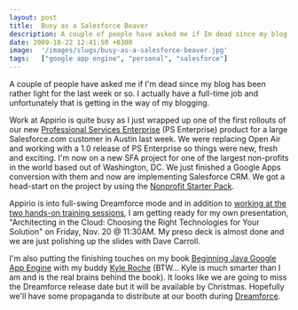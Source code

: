 ```yaml
---
layout: post
title:  Busy as a Salesforce Beaver
description: A couple of people have asked me if Im dead since my blog has been rather light for the last week or so. I actually have a full-time job and unfortunately that is getting in the way of my blogging. Work at Appirio is quite busy as I just wrapped up one of the first rollouts of our newProfessional Services Enterprise  (PS Enterprise) product for a large Salesforce.com customer in Austin last week. We were replacing Open Air and working with a 1.0 release of PS Enterprise so things were new, fresh
date: 2009-10-22 12:41:50 +0300
image:  '/images/slugs/busy-as-a-salesforce-beaver.jpg'
tags:   ["google app engine", "personal", "salesforce"]
---
```

<p>A couple of people have asked me if I'm dead since my blog has been rather light for the last week or so. I actually have a full-time job and unfortunately that is getting in the way of my blogging.</p>
<p>Work at Appirio is quite busy as I just wrapped up one of the first rollouts of our new <a href="http://www.appirio.com/products/SvcsResource_PSE.php" target="_blank">Professional Services Enterprise</a> (PS Enterprise) product for a large Salesforce.com customer in Austin last week. We were replacing Open Air and working with a 1.0 release of PS Enterprise so things were new, fresh and exciting. I'm now on a new SFA project for one of the largest non-profits in the world based out of Washington, DC. We just finished a Google Apps conversion with them and now are implementing Salesforce CRM. We got a head-start on the project by using the <a href="http://wiki.developerforce.com/index.php/Nonprofit_Starter_Pack" target="_blank">Nonprofit Starter Pack</a>.</p>
<p>Appirio is into full-swing Dreamforce mode and in addition to <a href="/2009/10/21/attend-dreamforce-09-hands-on-training/" target="_blank">working at the two hands-on training sessions</a>, I am getting ready for my own presentation, "Architecting in the Cloud: Choosing the Right Technologies for Your Solution" on Friday, Nov. 20 @ 11:30AM. My preso deck is almost done and we are just polishing up the slides with Dave Carroll.</p>
<p>I'm also putting the finishing touches on my book <a href="http://links.jeffdouglas.com/book" target="_blank">Beginning Java Google App Engine</a> with my buddy <a href="http://www.kyleroche.com/" target="_blank">Kyle Roche</a> (BTW... Kyle is much smarter than I am and is the real brains behind the book). It looks like we are going to miss the Dreamforce release date but it will be available by Christmas. Hopefully we'll have some propaganda to distribute at our booth during <a href="http://www.salesforce.com/dreamforce/DF09/site/" target="_blank">Dreamforce</a>.</p>

